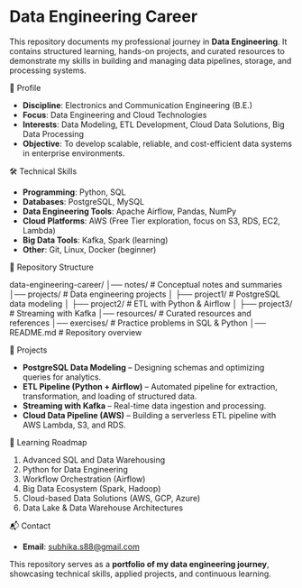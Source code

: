 # Data Engineering Career  

This repository documents my professional journey in **Data Engineering**. 
It contains structured learning, hands-on projects, and curated resources to demonstrate my skills in building and managing data pipelines, storage, and processing systems.  

📌 Profile  
- **Discipline**: Electronics and Communication Engineering (B.E.)  
- **Focus**: Data Engineering and Cloud Technologies  
- **Interests**: Data Modeling, ETL Development, Cloud Data Solutions, Big Data Processing  
- **Objective**: To develop scalable, reliable, and cost-efficient data systems in enterprise environments.  


🛠 Technical Skills  
- **Programming**: Python, SQL  
- **Databases**: PostgreSQL, MySQL  
- **Data Engineering Tools**: Apache Airflow, Pandas, NumPy  
- **Cloud Platforms**: AWS (Free Tier exploration, focus on S3, RDS, EC2, Lambda)  
- **Big Data Tools**: Kafka, Spark (learning)  
- **Other**: Git, Linux, Docker (beginner)  

📂 Repository Structure  

data-engineering-career/
│── notes/ # Conceptual notes and summaries
│── projects/ # Data engineering projects
│ ├── project1/ # PostgreSQL data modeling
│ ├── project2/ # ETL with Python & Airflow
│ ├── project3/ # Streaming with Kafka
│── resources/ # Curated resources and references
│── exercises/ # Practice problems in SQL & Python
│── README.md # Repository overview


🚀 Projects  
- **PostgreSQL Data Modeling** – Designing schemas and optimizing queries for analytics.  
- **ETL Pipeline (Python + Airflow)** – Automated pipeline for extraction, transformation, and loading of structured data.  
- **Streaming with Kafka** – Real-time data ingestion and processing.  
- **Cloud Data Pipeline (AWS)** – Building a serverless ETL pipeline with AWS Lambda, S3, and RDS.  


📖 Learning Roadmap  
1. Advanced SQL and Data Warehousing  
2. Python for Data Engineering  
3. Workflow Orchestration (Airflow)  
4. Big Data Ecosystem (Spark, Hadoop)  
5. Cloud-based Data Solutions (AWS, GCP, Azure)  
6. Data Lake & Data Warehouse Architectures  

 📬 Contact   
- **Email**: subhika.s88@gmail.com

This repository serves as a **portfolio of my data engineering journey**, showcasing technical skills, applied projects, and continuous learning.  
